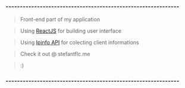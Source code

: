 ### -------------------------------------------------------------
> Front-end part of my application

> Using [ReactJS](https://reactjs.org/) for building user interface

> Using [Ipinfo API](https://ipinfo.io/) for colecting client informations

> Check it out @ stefantflc.me

> :)

### -------------------------------------------------------------
